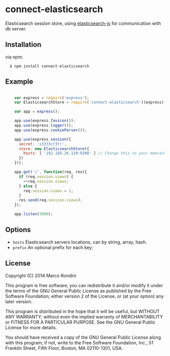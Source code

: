 # connect-elasticsearch

  Elasticsearch session store, using [elasticsearch-js](https://github.com/elasticsearch/elasticsearch-js) for communication with db server.

## Installation

  via npm:

      $ npm install connect-elasticsearch

## Example
```javascript

    var express = require('express');
    var ElasticsearchStore = require('connect-elasticsearch')(express);

    var app = express();

    app.use(express.favicon());
    app.use(express.logger());
    app.use(express.cookieParser());

    app.use(express.session({
      secret: 's3333cr3t!',
      store: new ElasticsearchStore({
        hosts: [ '192.168.26.129:9200' ] // Change this to your memcache server(s). See Options for additional info.
      })
    }));

    app.get('/', function(req, res){
      if (req.session.views) {
        ++req.session.views;
      } else {
        req.session.views = 1;
      }
      res.send(req.session.views);
    });

    app.listen(3000);
```

## Options
- `hosts` Elasticsearch servers locations, can by string, array, hash.
- `prefix` An optional prefix for each key;


## License

Copyright (C) 2014 Marco Rondini

This program is free software; you can redistribute it and/or
modify it under the terms of the GNU General Public License
as published by the Free Software Foundation; either version 2
of the License, or (at your option) any later version.

This program is distributed in the hope that it will be useful,
but WITHOUT ANY WARRANTY; without even the implied warranty of
MERCHANTABILITY or FITNESS FOR A PARTICULAR PURPOSE.  See the
GNU General Public License for more details.

You should have received a copy of the GNU General Public License
along with this program; if not, write to the Free Software
Foundation, Inc., 51 Franklin Street, Fifth Floor, Boston, MA  02110-1301, USA.
